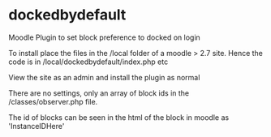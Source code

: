 # dockedbydefault
Moodle Plugin to set block preference to docked on login

To install place the files in the /local folder of a moodle > 2.7 site.  Hence the code is in /local/dockedbydefault/index.php etc

View the site as an admin and install the plugin as normal

There are no settings, only an array of block ids in the /classes/observer.php file.

The id of blocks can be seen in the html of the block in moodle as 'InstanceIDHere'
